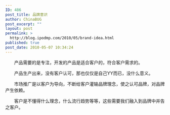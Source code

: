 ```yaml
---
ID: 486
post_title: 品牌意识
author: ChinaBUG
post_excerpt: ""
layout: post
permalink: >
  http://blog.ipodmp.com/2010/05/brand-idea.html
published: true
post_date: 2010-05-07 10:34:24
---
```

　　产品需要的是专注，开发的产品是适合客户的，符合客户需求的。

　　产品生产出来，没有客户认可，那也仅仅是自己YY而已，没什么意义。

　　市场推广是以客户为导向，不断给客户灌输品牌理念，使之认可品牌，对品牌产生依赖。

　　客户是不懂得什么理念，什么流行趋势等等，这些需要我们融入到品牌中并告之客户。